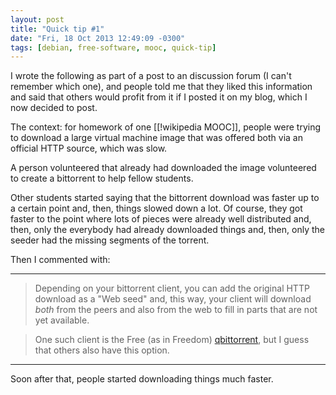 ```yaml
---
layout: post
title: "Quick tip #1"
date: "Fri, 18 Oct 2013 12:49:09 -0300"
tags: [debian, free-software, mooc, quick-tip]
---
```


I wrote the following as part of a post to an discussion forum (I can't
remember which one), and people told me that they liked this information and
said that others would profit from it if I posted it on my blog, which I now
decided to post.

The context: for homework of one [[!wikipedia MOOC]], people were trying to
download a large virtual machine image that was offered both via an official
HTTP source, which was slow.

A person volunteered that already had downloaded the image volunteered to
create a bittorrent to help fellow students.

Other students started saying that the bittorrent download was faster up to
a certain point and, then, things slowed down a lot. Of course, they got
faster to the point where lots of pieces were already well distributed and,
then, only the everybody had already downloaded things and, then, only the
seeder had the missing segments of the torrent.

Then I commented with:

----

> Depending on your bittorrent client, you can add the original HTTP
> download as a "Web seed" and, this way, your client will download *both*
> from the peers and also from the web to fill in parts that are not yet
> available.

> One such client is the Free (as in Freedom) [qbittorrent][1], but I guess
> that others also have this option.

----

Soon after that, people started downloading things much faster.


[1]: http://qbittorrent.sf.net/

